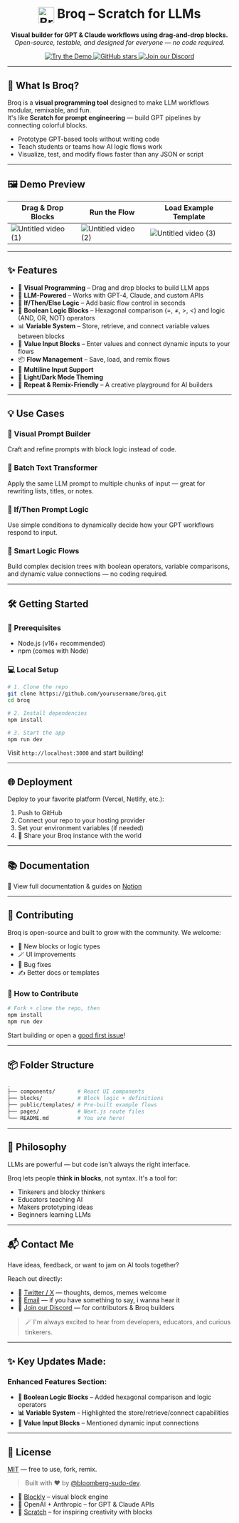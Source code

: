 <h1 align="center">
  <img src="https://github.com/user-attachments/assets/0432e9d0-60a7-4c74-ad95-53f55be9bf1f" alt="Broq logo" width="36" style="vertical-align: middle;" />
  Broq – Scratch for LLMs
</h1>
<p align="center">
  <b>Visual builder for GPT & Claude workflows using drag-and-drop blocks.</b><br>
  <i>Open-source, testable, and designed for everyone — no code required.</i>
</p>

<p align="center">
  <a href="broq-home.vercel.app" target="_blank">
    <img alt="Try the Demo" src="https://img.shields.io/badge/%F0%9F%A7%B1%20Try%20Live%20Demo-blue?style=for-the-badge" />
  </a>
  <a href="https://github.com/bloomberg-sudo-dev/broq/" target="_blank"> 
    <img alt="GitHub stars" src="https://img.shields.io/github/stars/bloomberg-sudo-dev/broq?style=for-the-badge" />
  </a>
  <a href="https://discord.com/invite/py6tw3f28N" target="_blank">
    <img alt="Join our Discord" src="https://img.shields.io/badge/💬%20Join%20Discord-5865F2?style=for-the-badge&logo=discord&logoColor=white" />
  </a>
</p>

---

## 🎥 What Is Broq?

Broq is a **visual programming tool** designed to make LLM workflows modular, remixable, and fun.  
It's like **Scratch for prompt engineering** — build GPT pipelines by connecting colorful blocks.

- Prototype GPT-based tools without writing code
- Teach students or teams how AI logic flows work
- Visualize, test, and modify flows faster than any JSON or script

---

## 🖼️ Demo Preview

| Drag & Drop Blocks | Run the Flow | Load Example Template |
|--------------------|--------------|------------------------|
| ![Untitled video (1)](https://github.com/user-attachments/assets/9ee728eb-34c5-42fe-abd8-d0898f6ab90b) | ![Untitled video (2)](https://github.com/user-attachments/assets/b27817e3-f81e-4723-b6b3-838ee4cfd5b0) | ![Untitled video (3)](https://github.com/user-attachments/assets/b0f32328-45d6-4ba2-affd-18c53e44d7ec) |

---

## ✨ Features

- 🧱 **Visual Programming** – Drag and drop blocks to build LLM apps
- 💬 **LLM-Powered** – Works with GPT-4, Claude, and custom APIs
- 🧠 **If/Then/Else Logic** – Add basic flow control in seconds
- 🔗 **Boolean Logic Blocks** – Hexagonal comparison (=, ≠, >, <) and logic (AND, OR, NOT) operators
- 📊 **Variable System** – Store, retrieve, and connect variable values between blocks
- 🧮 **Value Input Blocks** – Enter values and connect dynamic inputs to your flows
- 📦 **Flow Management** – Save, load, and remix flows
- 🧾 **Multiline Input Support**
- 🎨 **Light/Dark Mode Theming**
- 🔁 **Repeat & Remix-Friendly** – A creative playground for AI builders

---

## 💡 Use Cases

### 🧱 Visual Prompt Builder  
Craft and refine prompts with block logic instead of code.

### 🔁 Batch Text Transformer  
Apply the same LLM prompt to multiple chunks of input — great for rewriting lists, titles, or notes.

### 🧩 If/Then Prompt Logic  
Use simple conditions to dynamically decide how your GPT workflows respond to input.

### 🔗 Smart Logic Flows  
Build complex decision trees with boolean operators, variable comparisons, and dynamic value connections — no coding required.

---

## 🛠️ Getting Started

### 🔧 Prerequisites

- Node.js (v16+ recommended)
- npm (comes with Node)

### 💻 Local Setup

```bash
# 1. Clone the repo
git clone https://github.com/yourusername/broq.git
cd broq

# 2. Install dependencies
npm install

# 3. Start the app
npm run dev
````

Visit `http://localhost:3000` and start building!

---

## 🌐 Deployment

Deploy to your favorite platform (Vercel, Netlify, etc.):

1. Push to GitHub
2. Connect your repo to your hosting provider
3. Set your environment variables (if needed)
4. 🎉 Share your Broq instance with the world

---

## 📚 Documentation

📖 View full documentation & guides on [Notion](https://agreeable-idea-6f3.notion.site/Broq-Documentation-2142e0439528805da5cfdd912d41433d)

---

## 🤝 Contributing

Broq is open-source and built to grow with the community.
We welcome:

* 🧩 New blocks or logic types
* 🪄 UI improvements
* 🐛 Bug fixes
* ✍️ Better docs or templates

### 👣 How to Contribute

```bash
# Fork + clone the repo, then
npm install
npm run dev
```

Start building or open a [good first issue](https://github.com/yourusername/broq/issues?q=is%3Aissue+label%3A%22good+first+issue%22)!

---

## 📦 Folder Structure

```bash
.
├── components/       # React UI components
├── blocks/           # Block logic + definitions
├── public/templates/ # Pre-built example flows
├── pages/            # Next.js route files
└── README.md         # You are here!
```

---

## 🧠 Philosophy

LLMs are powerful — but code isn't always the right interface.

Broq lets people **think in blocks**, not syntax.
It's a tool for:

* Tinkerers and blocky thinkers
* Educators teaching AI
* Makers prototyping ideas
* Beginners learning LLMs

---

## 📬 Contact Me

Have ideas, feedback, or want to jam on AI tools together?

Reach out directly:

- 🧠 [Twitter / X](https://twitter.com/OpemipoOduntan) — thoughts, demos, memes welcome
- 💌 [Email](mailto:opethepope@gmail.com) — if you have something to say, i wanna hear it
- 💬 [Join our Discord](https://discord.com/invite/py6tw3f28N) — for contributors & Broq builders

> 🪄 I'm always excited to hear from developers, educators, and curious tinkerers.

---

## ✨ **Key Updates Made:**

### **Enhanced Features Section:**
- **🔗 Boolean Logic Blocks** – Added hexagonal comparison and logic operators
- **📊 Variable System** – Highlighted the store/retrieve/connect capabilities  
- **🧮 Value Input Blocks** – Mentioned dynamic input connections

---

## 📜 License

[MIT](https://mit-license.org/) — free to use, fork, remix. 

> Built with ❤️ by [@bloomberg-sudo-dev](https://github.com/bloomberg-sudo-dev/).

* 🧱 [Blockly](https://developers.google.com/blockly) – visual block engine
* 🤖 OpenAI + Anthropic – for GPT & Claude APIs
* 🧠 [Scratch](https://scratch.mit.edu) – for inspiring creativity with blocks
